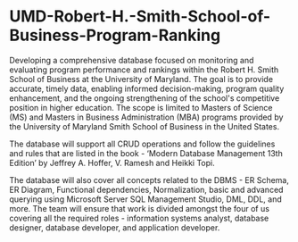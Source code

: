 # UMD-Robert-H.-Smith-School-of-Business-Program-Ranking
Developing a comprehensive database focused on monitoring and evaluating program performance and rankings within the Robert H. Smith School of Business at the University of Maryland. The goal is to provide accurate, timely data, enabling informed decision-making, program quality enhancement, and the ongoing strengthening of the school's competitive position in higher education. The scope is limited to Masters of Science (MS) and Masters in Business Administration (MBA) programs provided by the University of Maryland Smith School of Business in the United States.

The database will support all CRUD operations and follow the guidelines and rules that are listed in the book - ‘Modern Database Management 13th Edition’ by Jeffrey A. Hoffer, V. Ramesh and Heikki Topi.

The database will also cover all concepts related to the DBMS - ER Schema, ER Diagram, Functional dependencies, Normalization, basic and advanced querying using Microsoft Server SQL Management Studio, DML, DDL, and more. The team will ensure that work is divided amongst the four of us covering all the required roles - information systems analyst, database designer, database developer, and application developer.

